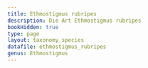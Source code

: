 ```yaml
---
title: Ethmostigmus rubripes
description: Die Art Ethmostigmus rubripes
bookHidden: true
type: page
layout: taxonomy_species
datafile: ethmostigmus_rubripes
genus: Ethmostigmus
---
```


